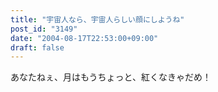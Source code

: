 ```yaml
---
title: "宇宙人なら、宇宙人らしい顔にしようね"
post_id: "3149"
date: "2004-08-17T22:53:00+09:00"
draft: false
---
```



あなたねぇ、月はもうちょっと、紅くなきゃだめ！
